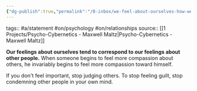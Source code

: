 ```yaml
---
{"dg-publish":true,"permalink":"/0-inbox/we-feel-about-ourselves-how-we-feel-about-others/"}
---
```


tags:: #a/statement #on/psychology #on/relationships 
source:: [[1 Projects/Psycho-Cybernetics - Maxwell Maltz\|Psycho-Cybernetics - Maxwell Maltz]]

**Our feelings about ourselves tend to correspond to our feelings about other people.** When someone begins to feel more compassion about others, he invariably begins to feel more compassion toward himself.

If you don't feel important, stop judging others.
To stop feeling guilt, stop condemning other people in your own mind.